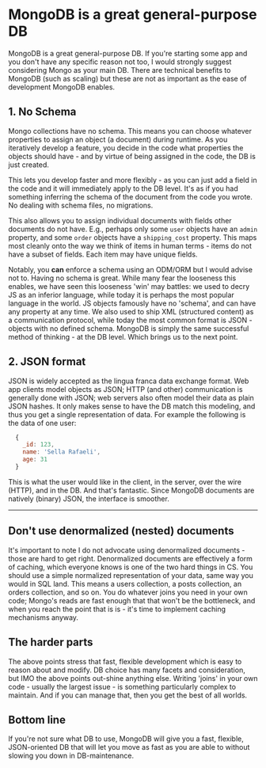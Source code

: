# MongoDB is a great general-purpose DB

MongoDB is a great general-purpose DB. If you're starting some app and you don't have any specific reason not too, I would strongly suggest considering Mongo as your main DB. There are technical benefits to MongoDB (such as scaling) but these are not as important as the ease of development MongoDB enables.

## 1. No Schema ##

Mongo collections have no schema. This means you can choose whatever properties to assign an object (a document) during runtime. As you iteratively develop a feature, you decide in the code what properties the objects should have - and by virtue of being assigned in the code, the DB is just created. 

This lets you develop faster and more flexibly  - as you can just add a field in the code and it will immediately apply to the DB level. It's as if you had something inferring the schema of the document from the code you wrote. No dealing with schema files, no migrations.

This also allows you to assign individual documents with fields other documents do not have. E.g., perhaps only some `user` objects have an `admin` property, and some `order` objects have a `shipping_cost` property. This maps most cleanly onto the way we think of items in human terms - items do not have a subset of fields. Each item may have unique fields. 

Notably, you **can** enforce a schema using an ODM/ORM but I would advise not to. Having no schema is great. While many fear the looseness this enables, we have seen this looseness 'win' may battles: we used to decry JS as an inferior language, while today it is perhaps the most popular language in the world. JS objects famously have no 'schema', and can have any property at any time. We also used to ship XML (structured content) as a communication protocol, while today the most common format is JSON - objects with no defined schema. MongoDB is simply the same successful method of thinking - at the DB level. Which brings us to the next point.

## 2. JSON format ##

JSON is widely accepted as the lingua franca data exchange format. Web app clients model objects as JSON; HTTP (and other) communication is generally done with JSON; web servers also often model their data as plain JSON hashes. It only makes sense to have the DB match this modeling, and thus you get a single representation of data. For example the following is the data of one user:

~~~js
  {
    _id: 123,
    name: 'Sella Rafaeli',
    age: 31
  }
~~~

This is what the user would like in the client, in the server, over the wire (HTTP), and in the DB. And that's fantastic. Since MongoDB documents are natively (binary) JSON, the interface is smoother. 

<hr/>

## Don't use denormalized (nested) documents ## 

It's important to note I do not advocate using denormalized documents - those are hard to get right. Denormalized documents are effectively a form of caching, which everyone knows is one of the two hard things in CS. You should use a simple normalized representation of your data, same way you would in SQL land. This means a users collection, a posts collection, an orders collection, and so on. You do whatever joins you need in your own code; Mongo's reads are fast enough that that won't be the bottleneck, and when you reach the point that is is - it's time to implement caching mechanisms anyway. 

## The harder parts ## 

The above points stress that fast, flexible development which is easy to reason about and modify. DB choice has many facets and consideration, but IMO the above points out-shine anything else. Writing 'joins' in your own code - usually the largest issue - is something particularly complex to maintain. And if you can manage that, then you get the best of all worlds. 

## Bottom line ##

If you're not sure what DB to use, MongoDB will give you a fast, flexible, JSON-oriented DB that will let you move as fast as you are able to without slowing you down in DB-maintenance.  